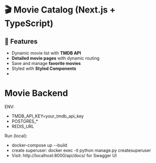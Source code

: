 # 🎬 Movie Catalog (Next.js + TypeScript)

## 🚀 Features
- Dynamic movie list with **TMDB API**
- **Detailed movie pages** with dynamic routing
- Save and manage **favorite movies**
- Styled with **Styled Components**
- 
# Movie Backend

ENV:
- TMDB_API_KEY=your_tmdb_api_key
- POSTGRES_*
- REDIS_URL

Run (local):
- docker-compose up --build
- create superuser: docker exec -it <web> python manage.py createsuperuser
- Visit: http://localhost:8000/api/docs/ for Swagger UI
